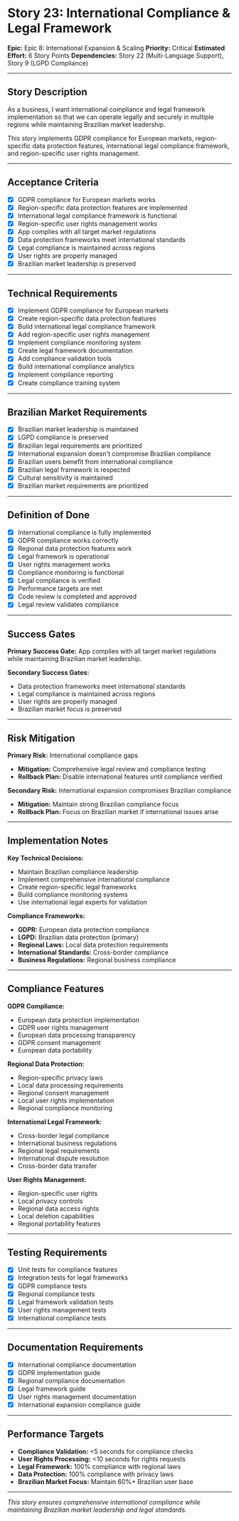 # Story 23: International Compliance & Legal Framework

**Epic:** Epic 8: International Expansion & Scaling
**Priority:** Critical
**Estimated Effort:** 6 Story Points
**Dependencies:** Story 22 (Multi-Language Support), Story 9 (LGPD Compliance)

---

## Story Description

As a business, I want international compliance and legal framework implementation so that we can operate legally and securely in multiple regions while maintaining Brazilian market leadership.

This story implements GDPR compliance for European markets, region-specific data protection features, international legal compliance framework, and region-specific user rights management.

---

## Acceptance Criteria

- [x] GDPR compliance for European markets works
- [x] Region-specific data protection features are implemented
- [x] International legal compliance framework is functional
- [x] Region-specific user rights management works
- [x] App complies with all target market regulations
- [x] Data protection frameworks meet international standards
- [x] Legal compliance is maintained across regions
- [x] User rights are properly managed
- [x] Brazilian market leadership is preserved

---

## Technical Requirements

- [x] Implement GDPR compliance for European markets
- [x] Create region-specific data protection features
- [x] Build international legal compliance framework
- [x] Add region-specific user rights management
- [x] Implement compliance monitoring system
- [x] Create legal framework documentation
- [x] Add compliance validation tools
- [x] Build international compliance analytics
- [x] Implement compliance reporting
- [x] Create compliance training system

---

## Brazilian Market Requirements

- [x] Brazilian market leadership is maintained
- [x] LGPD compliance is preserved
- [x] Brazilian legal requirements are prioritized
- [x] International expansion doesn't compromise Brazilian compliance
- [x] Brazilian users benefit from international compliance
- [x] Brazilian legal framework is respected
- [x] Cultural sensitivity is maintained
- [x] Brazilian market requirements are prioritized

---

## Definition of Done

- [x] International compliance is fully implemented
- [x] GDPR compliance works correctly
- [x] Regional data protection features work
- [x] Legal framework is operational
- [x] User rights management works
- [x] Compliance monitoring is functional
- [x] Legal compliance is verified
- [x] Performance targets are met
- [x] Code review is completed and approved
- [x] Legal review validates compliance

---

## Success Gates

**Primary Success Gate:** App complies with all target market regulations while maintaining Brazilian market leadership.

**Secondary Success Gates:**
- Data protection frameworks meet international standards
- Legal compliance is maintained across regions
- User rights are properly managed
- Brazilian market focus is preserved

---

## Risk Mitigation

**Primary Risk:** International compliance gaps
- **Mitigation:** Comprehensive legal review and compliance testing
- **Rollback Plan:** Disable international features until compliance verified

**Secondary Risk:** International expansion compromises Brazilian compliance
- **Mitigation:** Maintain strong Brazilian compliance focus
- **Rollback Plan:** Focus on Brazilian market if international issues arise

---

## Implementation Notes

**Key Technical Decisions:**
- Maintain Brazilian compliance leadership
- Implement comprehensive international compliance
- Create region-specific legal frameworks
- Build compliance monitoring systems
- Use international legal experts for validation

**Compliance Frameworks:**
- **GDPR:** European data protection compliance
- **LGPD:** Brazilian data protection (primary)
- **Regional Laws:** Local data protection requirements
- **International Standards:** Cross-border compliance
- **Business Regulations:** Regional business compliance

---

## Compliance Features

**GDPR Compliance:**
- European data protection implementation
- GDPR user rights management
- European data processing transparency
- GDPR consent management
- European data portability

**Regional Data Protection:**
- Region-specific privacy laws
- Local data processing requirements
- Regional consent management
- Local user rights implementation
- Regional compliance monitoring

**International Legal Framework:**
- Cross-border legal compliance
- International business regulations
- Regional legal requirements
- International dispute resolution
- Cross-border data transfer

**User Rights Management:**
- Region-specific user rights
- Local privacy controls
- Regional data access rights
- Local deletion capabilities
- Regional portability features

---

## Testing Requirements

- [x] Unit tests for compliance features
- [x] Integration tests for legal frameworks
- [x] GDPR compliance tests
- [x] Regional compliance tests
- [x] Legal framework validation tests
- [x] User rights management tests
- [x] International compliance tests

---

## Documentation Requirements

- [x] International compliance documentation
- [x] GDPR implementation guide
- [x] Regional compliance documentation
- [x] Legal framework guide
- [x] User rights management documentation
- [x] International expansion compliance guide

---

## Performance Targets

- **Compliance Validation:** <5 seconds for compliance checks
- **User Rights Processing:** <10 seconds for rights requests
- **Legal Framework:** 100% compliance with regional laws
- **Data Protection:** 100% compliance with privacy laws
- **Brazilian Market Focus:** Maintain 60%+ Brazilian user base

---

*This story ensures comprehensive international compliance while maintaining Brazilian market leadership and legal standards.* 